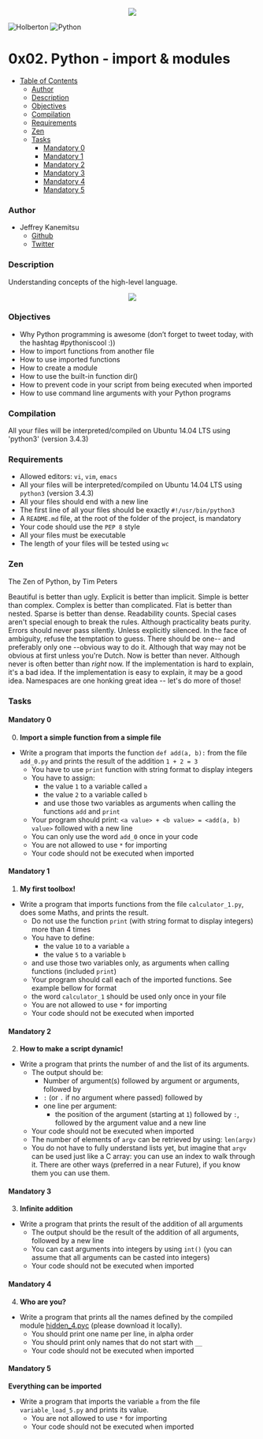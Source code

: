 <p align="center">
<a href="https://www.holbertonschool.com/"><img src="https://s3.amazonaws.com/bloc-global-assets/almanac-assets/bootcamps/logos/000/002/676/original/Holberton-School.png?1467187334"/>
</a>
</p>

![Holberton](https://img.shields.io/badge/Holberton-Batch_3-red.svg)
![Python](https://img.shields.io/badge/python-v3.4-blue.svg)


# 0x02. Python - import & modules  #

* [Table of Contents](#table-of-contents)
	* [Author](#author)
	* [Description](#description)
	* [Objectives](#objectives)
	* [Compilation](#compilation)
	* [Requirements](#requirements)
	* [Zen](#zen)
	* [Tasks](#tasks)
	  * [Mandatory 0](#mandatory-0)
	  * [Mandatory 1](#mandatory-1)
	  * [Mandatory 2](#mandatory-2)
	  * [Mandatory 3](#mandatory-3)
	  * [Mandatory 4](#mandatory-4)
	  * [Mandatory 5](#mandatory-5)
### Author ###
* Jeffrey Kanemitsu
    * [Github](https://github.com/jeffreykanemitsu)
    * [Twitter](https://twitter.com/canofmisosoup)
### Description ###
Understanding concepts of the high-level language.

<p align="center">
<a href="https://www.python.org/"><img src="http://www.bebetterdeveloper.com/img/post_img/python-logo.png"/>
</a>
</p>

### Objectives ###
* Why Python programming is awesome (don’t forget to tweet today, with the hashtag #pythoniscool :))
* How to import functions from another file
* How to use imported functions
* How to create a module
* How to use the built-in function dir()
* How to prevent code in your script from being executed when imported
* How to use command line arguments with your Python programs

### Compilation ###
All your files will be interpreted/compiled on Ubuntu 14.04 LTS using 'python3' (version 3.4.3)

### Requirements ###
* Allowed editors: `vi`, `vim`, `emacs`
* All your files will be interpreted/compiled on Ubuntu 14.04 LTS using `python3` (version 3.4.3)
* All your files should end with a new line
* The first line of all your files should be exactly `#!/usr/bin/python3`
* A `README.md` file, at the root of the folder of the project, is mandatory
* Your code should use the `PEP 8` style
* All your files must be executable
* The length of your files will be tested using `wc`

### Zen ###
The Zen of Python, by Tim Peters

Beautiful is better than ugly.
Explicit is better than implicit.
Simple is better than complex.
Complex is better than complicated.
Flat is better than nested.
Sparse is better than dense.
Readability counts.
Special cases aren't special enough to break the rules.
Although practicality beats purity.
Errors should never pass silently.
Unless explicitly silenced.
In the face of ambiguity, refuse the temptation to guess.
There should be one-- and preferably only one --obvious way to do it.
Although that way may not be obvious at first unless you're Dutch.
Now is better than never.
Although never is often better than *right* now.
If the implementation is hard to explain, it's a bad idea.
If the implementation is easy to explain, it may be a good idea.
Namespaces are one honking great idea -- let's do more of those!

### Tasks ###
#### Mandatory 0 ####
0. **Import a simple function from a simple file**
* Write a program that imports the function `def add(a, b):` from the file `add_0.py` and prints the result of the addition `1 + 2 = 3`
	* You have to use `print` function with string format to display integers
	* You have to assign:
		* the value `1` to a variable called `a`
		* the value `2` to a variable called `b`
		* and use those two variables as arguments when calling the functions `add` and `print`
	* Your program should print: `<a value> + <b value> = <add(a, b) value>` followed with a new line
	* You can only use the word `add_0` once in your code
	* You are not allowed to use `*` for importing
	* Your code should not be executed when imported
#### Mandatory 1 ####
1. **My first toolbox!**
* Write a program that imports functions from the file `calculator_1.py`, does some Maths, and prints the result.
	* Do not use the function `print` (with string format to display integers) more than 4 times
	* You have to define:
		* the value `10` to a variable `a`
		* the value `5` to a variable `b`
	* and use those two variables only, as arguments when calling functions (included `print`)
	* Your program should call each of the imported functions. See example bellow for format
	* the word `calculator_1` should be used only once in your file
	* You are not allowed to use `*` for importing
	* Your code should not be executed when imported
#### Mandatory 2 ####
2. **How to make a script dynamic!**
* Write a program that prints the number of and the list of its arguments.
	* The output should be:
		* Number of argument(s) followed by argument or arguments, followed by
		* `:` (or `.` if no argument where passed) followed by
		* one line per argument:
			* the position of the argument (starting at `1`) followed by `:`, followed by the argument value and a new line
	* Your code should not be executed when imported
	* The number of elements of `argv` can be retrieved by using: `len(argv)`
	* You do not have to fully understand lists yet, but imagine that `argv` can be used just like a C array: you can use an index to walk through it. There are other ways (preferred in a near Future), if you know them you can use them.
#### Mandatory 3 ####
3. **Infinite addition**
* Write a program that prints the result of the addition of all arguments
	* The output should be the result of the addition of all arguments, followed by a new line
	* You can cast arguments into integers by using `int()` (you can assume that all arguments can be casted into integers)
	* Your code should not be executed when imported
#### Mandatory 4 ####
4. **Who are you?**
* Write a program that prints all the names defined by the compiled module [hidden_4.pyc](https://github.com/holbertonschool/0x02.py/raw/master/hidden_4.pyc) (please download it locally).
	* You should print one name per line, in alpha order
	* You should print only names that do not start with `__`
	* Your code should not be executed when imported

#### Mandatory 5 ####
**Everything can be imported**
* Write a program that imports the variable `a` from the file `variable_load_5.py` and prints its value.
	* You are not allowed to use `*` for importing
	* Your code should not be executed when imported
